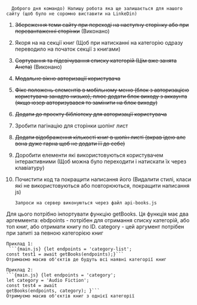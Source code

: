       Доброго дня командо) Напишу робота яка ще залишається для нашого сайту (щоб було не соромно виставити на LinkeDin)
      
1) ~~Збереження теми сайту при переході на наступну сторінку або при перевантаженні сторінки~~ (Виконано)
2) Якоря на на секції книг (Щоб при натисканні на категорію одразу переводило на початок секції з книгами)
3) ~~Сортування та підсвічування списку категорій (Цім вже занята Анета)~~ (Виконано)
4) ~~Модальне вікно авторизації користувача~~
5) ~~Фікс положень елементів в мобільному меню (блок з авторизацією користувача занадто низько), плюс додати блок виходу з аккаунта (якщо юзер авторизувався то замінити на блок виходу)~~
6) ~~Додати до проекту бібліотеку для авторизації користувача~~
7) Зробити пагінацію для сторінки шопінг лист 
8) ~~Додати відображення кількості книг в шопін листі (вкрав ідею але вона дуже гарна щоб не додати її до себе)~~
9) Доробити елементи які використовуються користувачем інтерактивними (Щоб можна було переходити і натискати їх через клавіатуру)
10) Почистити код та покращити написання його (Видалити стилі, класи які не використовуються або повторюються, покращити написання js)
  

        Запроси на сервер виконуються через файл api-books.js 
Для цього потрібно інпортувати функцію getBooks. Ця функція має два аргеммента: 
ebdpoints - потрібен для отримання списку категорій, або топ книг, або отримати книгу по ID. category - цей аргумент потрібен при запиті за певною категорією книг 
  
    Приклад 1:
     ```{main.js} {let endpoints = 'category-list'; 
    const test1 = await getBooks(endpoints);}```    
    Отримаємо масив об'єктів де будуть всі наявні категорії книг 
    
    Приклад 2:
    ```{main.js} {let endpoints = 'category'; 
    let category = 'Audio Fiction'; 
    const test4 = await
    getBooks(endpoints, category); }```
    Отримуємо масив об'єктів книг з однієї категорії
